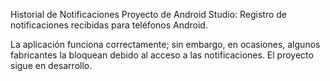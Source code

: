 Historial de Notificaciones
Proyecto de Android Studio: Registro de notificaciones recibidas para teléfonos Android.

La aplicación funciona correctamente; sin embargo, en ocasiones, algunos fabricantes la bloquean debido al acceso a las notificaciones. El proyecto sigue en desarrollo.
